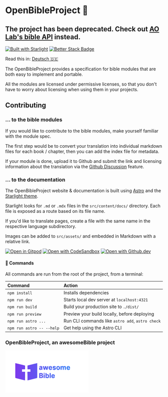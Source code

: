 # OpenBibleProject 📖
## The project has been deprecated. Check out [AO Lab's bible API](https://bible.helloao.org/) instead.

[![Built with Starlight](https://astro.badg.es/v2/built-with-starlight/tiny.svg)](https://starlight.astro.build) [![Better Stack Badge](https://uptime.betterstack.com/status-badges/v1/monitor/1ko0f.svg)](https://status.awesomebible.de/?utm_source=status_badge)

Read this in: [Deutsch 🇩🇪](README_DE.md)

The OpenBibleProject provides a specification for bible modules that are both easy to implement and portable.

All the modules are licensed under permissive licenses, so that you don't have to worry about licensing when using them in your projects.

## Contributing
### ... to the bible modules
If you would like to contribute to the bible modules, make yourself familiar with the module spec.

The first step would be to convert your translation into individual markdown files for each book / chapter, then you can add the index file for metadata.


If your module is done, upload it to Github and submit the link and licensing information about the translation via the [Github Discussion](https://github.com/orgs/OpenBibleProject/discussions/new?category=submit-modules) feature.

### ... to the documentation
The OpenBibleProject website & documentation is built using [Astro](https://astro.build/) and the [Starlight theme](https://starlight.astro.build/).

Starlight looks for `.md` or `.mdx` files in the `src/content/docs/` directory. Each file is exposed as a route based on its file name.

If you'd like to translate pages, create a file with the same name in the respective language subdirectory.

Images can be added to `src/assets/` and embedded in Markdown with a relative link.

[![Open in Gitpod](https://gitpod.io/button/open-in-gitpod.svg)](https://gitpod.io/#https://github.com/openbibleproject/website)  [![Open with CodeSandbox](https://assets.codesandbox.io/github/button-edit-lime.svg)](https://codesandbox.io/p/github/openbibleproject/website) [![Open with Github.dev](https://img.shields.io/badge/Open_with-Github.dev-black?style=for-the-badge&logo=github)](https://github.dev/openbibleproject/website)

#### 🧞 Commands

All commands are run from the root of the project, from a terminal:

| Command                   | Action                                           |
| :------------------------ | :----------------------------------------------- |
| `npm install`             | Installs dependencies                            |
| `npm run dev`             | Starts local dev server at `localhost:4321`      |
| `npm run build`           | Build your production site to `./dist/`          |
| `npm run preview`         | Preview your build locally, before deploying     |
| `npm run astro ...`       | Run CLI commands like `astro add`, `astro check` |
| `npm run astro -- --help` | Get help using the Astro CLI                     |

### OpenBibleProject, an awesomeBible project
<a href="https://awesomebible.de" target="_blank" rel="noopener noreferrer">
    <img src="https://raw.githubusercontent.com/awesomebible/assets/main/exports/svg/wordmark_gradient.svg" height="133" width="265" alt="awesomeBible Logo"></img>
</a>
